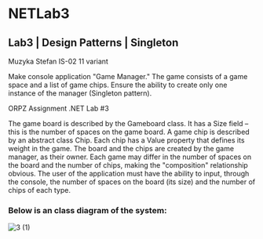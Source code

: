 # NETLab3

## Lab3 | Design Patterns | Singleton

Muzyka Stefan
IS-02
11 variant

Make console application "Game Manager." The game consists of a game space and a list of game chips. Ensure the ability to create only one instance of the manager (Singleton pattern).

ORPZ Assignment .NET Lab #3

The game board is described by the Gameboard class. It has a Size field – this is the number of spaces on the game board.
A game chip is described by an abstract class Chip. Each chip has a Value property that defines its weight in the game.
The board and the chips are created by the game manager, as their owner. Each game may differ in the number of spaces on the board and the number of chips, making the "composition" relationship obvious.
The user of the application must have the ability to input, through the console, the number of spaces on the board (its size) and the number of chips of each type.

### Below is an class diagram of the system:

![3 (1)](https://user-images.githubusercontent.com/76735417/175928424-7fd2321d-388b-4358-a053-807bd2dd13c9.png)
